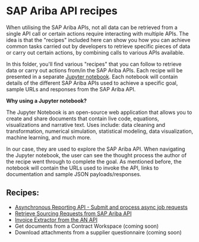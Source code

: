 # SAP Ariba API recipes

When utilising the SAP Ariba APIs, not all data can be retrieved from a single API call or certain actions require interacting with multiple APIs. The idea is that the "recipes" included here can show you how you can achieve common tasks carried out by developers to retrieve specific pieces of data or carry out certain actions, by combining calls to various APIs available.

In this folder, you'll find various "recipes" that you can follow to retrieve data or carry out actions from/in the SAP Ariba APIs. Each recipe will be presented in a separate [Jupyter notebook](https://jupyter.org/). Each notebook will contain details of the different SAP Ariba APIs used to achieve a specific goal, sample URLs and responses from the SAP Ariba API.

**Why using a Jupyter notebook?**

The Jupyter Notebook is an open-source web application that allows you to create and share documents that contain live code, equations, visualizations and narrative text. Uses include: data cleaning and transformation, numerical simulation, statistical modeling, data visualization, machine learning, and much more.

In our case, they are used to explore the SAP Ariba API. When navigating the Jupyter notebook, the user can see the thought process the author of the recipe went through to complete the goal. As mentioned before, the notebook will contain the URLs used to invoke the API, links to documentation and sample JSON payloads/responses.

## Recipes:

- [Asynchronous Reporting API - Submit and process async job requests](./async-reporting-api-submit-process-job.ipynb)
- [Retrieve Sourcing Requests from SAP Ariba API](./retrieve-sourcing-requests-from-api.ipynb)
- [Invoice Extractor from the AN API](./retrieve-invoices-aribanetwork-api.ipynb)
- Get documents from a Contract Workspace (coming soon)
- Download attachments from a supplier questionnaire (coming soon)
